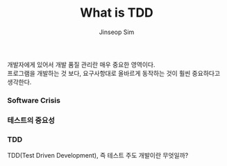 ﻿---
layout: post
title: "What is TDD"
categories: Tech
tags: [theory]
author:
  - Jinseop Sim
toc: true
---
개발자에게 있어서 개발 품질 관리란 매우 중요한 영역이다.  
프로그램을 개발하는 것 보다, 요구사항대로 올바르게 동작하는 것이 훨씬 중요하다고 생각한다.

### Software Crisis

### 테스트의 중요성

### TDD
TDD(Test Driven Development), 즉 테스트 주도 개발이란 무엇일까?  